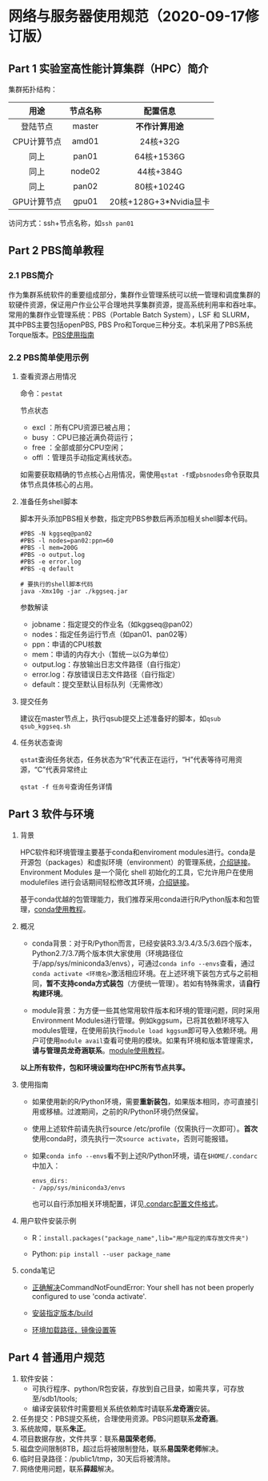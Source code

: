 # 网络与服务器使用规范（2020-09-17修订版）

## Part 1 实验室高性能计算集群（HPC）简介

集群拓扑结构：

用途|节点名称|配置信息
:---:|:--:|:---:
登陆节点|master|**不作计算用途**
CPU计算节点|amd01|24核+32G
同上|pan01|64核+1536G
同上|node02|44核+384G
同上|pan02|80核+1024G
GPU计算节点|gpu01|20核+128G+3*Nvidia显卡

访问方式：ssh+节点名称，如`ssh pan01`

## Part 2 PBS简单教程

### 2.1 PBS简介

作为集群系统软件的重要组成部分，集群作业管理系统可以统一管理和调度集群的软硬件资源，保证用户作业公平合理地共享集群资源，提高系统利用率和吞吐率。常用的集群作业管理系统：PBS（Portable Batch System），LSF 和 SLURM，其中PBS主要包括openPBS, PBS Pro和Torque三种分支。本机采用了PBS系统Torque版本。[PBS使用指南](http://web.pmglab.top/oa/server/2019-10-13/wuzhou.pdf)

### 2.2 PBS简单使用示例

1. 查看资源占用情况

    命令：`pestat`

    节点状态

    * excl ：所有CPU资源已被占用；
    * busy ：CPU已接近满负荷运行；
    * free ：全部或部分CPU空闲；
    * offl ：管理员手动指定离线状态。

    如需要获取精确的节点核心占用情况，需使用`qstat -f`或`pbsnodes`命令获取具体节点具体核心的占用。 

2. 准备任务shell脚本

    脚本开头添加PBS相关参数，指定完PBS参数后再添加相关shell脚本代码。

    ```
    #PBS -N kggseq@pan02
    #PBS -l nodes=pan02:ppn=60
    #PBS -l mem=200G
    #PBS -o output.log
    #PBS -e error.log
    #PBS -q default

    # 要执行的shell脚本代码
    java -Xmx10g -jar ./kggseq.jar 
    ```

    参数解读

    * jobname：指定提交的作业名（如kggseq@pan02）
    * nodes：指定任务运行节点（如pan01、pan02等）
    * ppn：申请的CPU核数
    * mem：申请的内存大小（暂统一以G为单位）
    * output.log：存放输出日志文件路径（自行指定）
    * error.log：存放错误日志文件路径（自行指定）
    * default：提交至默认目标队列（无需修改）

3. 提交任务

    建议在master节点上，执行qsub提交上述准备好的脚本，如`qsub qsub_kggseq.sh`

4. 任务状态查询

    `qstat`查询任务状态，任务状态为“R”代表正在运行，“H”代表等待可用资源，“C”代表异常终止

    `qstat -f 任务号`查询任务详情

## Part 3 软件与环境

1. 背景

    HPC软件和环境管理主要基于conda和enviroment modules进行。conda是开源包（packages）和虚拟环境（environment）的管理系统，[介绍链接](https://zhuanlan.zhihu.com/p/44398592)。
    Environment Modules 是一个简化 shell 初始化的工具，它允许用户在使用 modulefiles 进行会话期间轻松修改其环境，[介绍链接](https://zhuanlan.zhihu.com/p/50725572)。

    基于conda优越的包管理能力，我们推荐采用conda进行R/Python版本和包管理，[conda使用教程](https://zhuanlan.zhihu.com/p/44398592)。

2. 概况

    * conda背景：对于R/Python而言，已经安装R3.3/3.4/3.5/3.6四个版本，Python2.7/3.7两个版本供大家使用（环境路径位于/app/sys/miniconda3/envs），可通过`conda info --envs`查看，通过`conda activate <环境名>`激活相应环境。在上述环境下装包方式与之前相同，**暂不支持conda方式装包**（方便统一管理）。若如有特殊需求，请**自行构建环境**。

    * module背景：为方便一些其他常用软件版本和环境的管理问题，同时采用Environment Modules进行管理。例如kggsum，已将其依赖环境写入modules管理，在使用前执行``module load kggsum``即可导入依赖环境。用户可使用``module avail``查看可使用的模块。如果有环境和版本管理需求，**请与管理员龙奇涵联系**。[module使用教程](https://zhuanlan.zhihu.com/p/50725572)。

    **以上所有软件，包和环境设置均在HPC所有节点共享。**

3. 使用指南

    * 如果使用新的R/Python环境，需要**重新装包**，如果版本相同，亦可直接引用或移植。过渡期间，之前的R/Python环境仍然保留。

    * 使用上述软件前请先执行source /etc/profile（仅需执行一次即可）。**首次**使用conda时，须先执行一次`source activate`，否则可能报错。

    * 如果`conda info --envs`看不到上述R/Python环境，请在`$HOME/.condarc`中加入：

        ```
        envs_dirs:
        - /app/sys/miniconda3/envs
        ```
        也可以自行添加相关环境配置，详见[.condarc配置文件格式](https://www.jianshu.com/p/a5e9190b909c)。


4. 用户软件安装示例

    * R：`install.packages("package_name",lib="用户指定的库存放文件夹")`

    * Python: `pip install --user package_name`

5. conda笔记

    * [正确解决](https://blog.csdn.net/qq_33221533/article/details/100150534)CommandNotFoundError: Your shell has not been properly configured to use 'conda activate'.

    * [安装指定版本/build](https://blog.csdn.net/qq_34877350/article/details/79553818)

    * [环境加载路径，镜像设置等](https://www.jianshu.com/p/a5e9190b909c)

## Part 4 普通用户规范

1. 软件安装：
    * 可执行程序、python/R包安装，存放到自己目录，如需共享，可存放至/sdb1/tools; 
    * 编译安装软件时需要相关系统依赖库时请联系**龙奇涵**安装。
2. 任务提交：PBS提交系统，合理使用资源。PBS问题联系**龙奇涵**。
3. 系统故障，联系**朱正**。
4. 项目数据存放，文件共享：联系**易国荣老师**。
5. 磁盘空间限制8TB，超过后将被限制登陆，联系**易国荣老师**解决。
6. 临时目录路径：/public1/tmp，30天后将被清除。
7. 网络使用问题，联系**薛超**解决。


